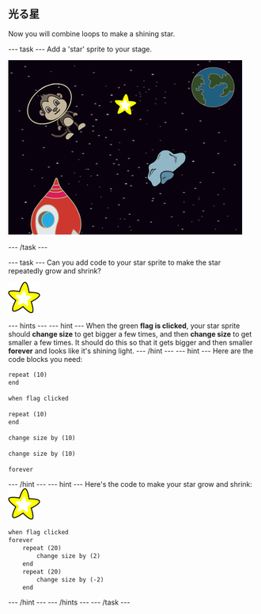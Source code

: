 ## 光る星

Now you will combine loops to make a shining star.

\--- task \--- Add a 'star' sprite to your stage.

![Adding a star sprite](images/space-star-sprite.png)

\--- /task \---

\--- task \--- Can you add code to your star sprite to make the star repeatedly grow and shrink?

![Testing a shining star](images/sprite-star.png)

\--- hints \--- \--- hint \--- When the green **flag is clicked**, your star sprite should **change size** to get bigger a few times, and then **change size** to get smaller a few times. It should do this so that it gets bigger and then smaller **forever** and looks like it's shining light. \--- /hint \--- \--- hint \--- Here are the code blocks you need:

```blocks3
repeat (10)
end

when flag clicked

repeat (10)
end

change size by (10)

change size by (10)

forever
```

\--- /hint \--- \--- hint \--- Here's the code to make your star grow and shrink: ![Star sprite](images/sprite-star.png)

```blocks3
when flag clicked
forever
    repeat (20)
        change size by (2)
    end
    repeat (20)
        change size by (-2)
    end

```

\--- /hint \--- \--- /hints \--- \--- /task \---